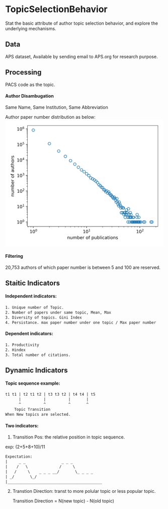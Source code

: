 # TopicSelectionBehavior
Stat the basic attribute of author topic selection behavior, and explore the underlying mechanisms.

## Data
APS dataset, Available by sending email to APS.org for research purpose.



## Processing
PACS code as the topic.

#### Author Disambugation
Same Name, Same Institution, Same Abbreviation

Author paper number distribution as below:
![Author paper number distribution](fig/author_pnum_dis.png)

#### Filtering
20,753 authors of which paper number is between 5 and 100 are reserved.

## Staitic Indicators

#### Independent indicators:

    1. Unique number of Topic.
    2. Number of papers under same topic, Mean, Max
    3. Diversity of topics. Gini Index
    4. Persistance. max paper number under one topic / Max paper number

#### Dependent indicators:
   
    1. Productivity
    2. Hindex
    3. Total number of citations.



## Dynamic Indicators

#### Topic sequence example:

    t1 t1 | t2 t1 t2 | t3 t3 t2 | t4 t4 | t5
          |          |          |       |
          ^          ^          ^       ^
        Topic Transition
    When New topics are selected.

#### Two indicators:

1. Transition Pos: the relative position in topic sequence.

exp: (2+5+8+10)/11

    Expectation:
    |     _ _                _ _ _ 
    |    /   \              /     \
    |   /     \    _ _ _ __/       \_ _ _ _
    | _/       \_/
    |__________________________________________

2. Transtion Direction: transt to more polular topic or less popular topic.

    Transition Direction = N(new topic) - N(old topic)

 